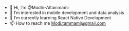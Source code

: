 - 👋 Hi, I’m @Modhi-Altammami
- 👀 I’m interested in mobile development and data analysis
- 🌱 I’m currently learning React Native Development
- 📫 How to reach me Modi.tammami@gmail.com

<!---
Modhi-Altammami/Modhi-Altammami is a ✨ special ✨ repository because its `README.md` (this file) appears on your GitHub profile.
You can click the Preview link to take a look at your changes.
--->
